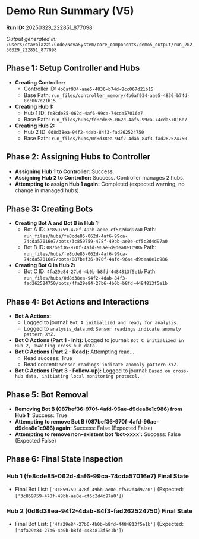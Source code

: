 # Demo Run Summary (V5)
**Run ID:** 20250329_222851_877098

*Output generated in:* `/Users/ctavolazzi/Code/NovaSystem/core_components/demo5_output/run_20250329_222851_877098`

## Phase 1: Setup Controller and Hubs

- **Creating Controller:**
  - Controller ID: `4b6af934-aae5-4836-b74d-8cc067d21b15`
  - Base Path: `run_files/controller_memory/4b6af934-aae5-4836-b74d-8cc067d21b15`
- **Creating Hub 1:**
  - Hub 1 ID: `fe8cde85-062d-4af6-99ca-74cda57016e7`
  - Base Path: `run_files/hubs/fe8cde85-062d-4af6-99ca-74cda57016e7`
- **Creating Hub 2:**
  - Hub 2 ID: `0d8d38ea-94f2-4dab-84f3-fad262524750`
  - Base Path: `run_files/hubs/0d8d38ea-94f2-4dab-84f3-fad262524750`

## Phase 2: Assigning Hubs to Controller

- **Assigning Hub 1 to Controller:** Success.
- **Assigning Hub 2 to Controller:** Success. Controller manages 2 hubs.
- **Attempting to assign Hub 1 again:** Completed (expected warning, no change in managed hubs).

## Phase 3: Creating Bots

- **Creating Bot A and Bot B in Hub 1:**
  - Bot A ID: `3c859759-478f-49bb-ae0e-cf5c2d4d97a0` Path: `run_files/hubs/fe8cde85-062d-4af6-99ca-74cda57016e7/bots/3c859759-478f-49bb-ae0e-cf5c2d4d97a0`
  - Bot B ID: `087bef36-970f-4afd-96ae-d9dea8e1c986` Path: `run_files/hubs/fe8cde85-062d-4af6-99ca-74cda57016e7/bots/087bef36-970f-4afd-96ae-d9dea8e1c986`
- **Creating Bot C in Hub 2:**
  - Bot C ID: `4fa29e84-27b6-4b0b-b8fd-4484813f5e1b` Path: `run_files/hubs/0d8d38ea-94f2-4dab-84f3-fad262524750/bots/4fa29e84-27b6-4b0b-b8fd-4484813f5e1b`

## Phase 4: Bot Actions and Interactions

- **Bot A Actions:**
  - Logged to journal: `Bot A initialized and ready for analysis.`
  - Logged to `analysis_data.md`: `Sensor readings indicate anomaly pattern XYZ.`
- **Bot C Actions (Part 1 - Init):** Logged to journal: `Bot C initialized in Hub 2, awaiting cross-hub data.`
- **Bot C Actions (Part 2 - Read):** Attempting read...
  - Read success: True
  - Read content: `Sensor readings indicate anomaly pattern XYZ.`
- **Bot C Actions (Part 3 - Follow-up):** Logged to journal: `Based on cross-hub data, initiating local monitoring protocol.`

## Phase 5: Bot Removal

- **Removing Bot B (087bef36-970f-4afd-96ae-d9dea8e1c986) from Hub 1:** Success: True
- **Attempting to remove Bot B (087bef36-970f-4afd-96ae-d9dea8e1c986) again:** Success: False (Expected False)
- **Attempting to remove non-existent bot 'bot-xxxx':** Success: False (Expected False)

## Phase 6: Final State Inspection

### Hub 1 (fe8cde85-062d-4af6-99ca-74cda57016e7) Final State
- Final Bot List: `['3c859759-478f-49bb-ae0e-cf5c2d4d97a0']` (Expected: `['3c859759-478f-49bb-ae0e-cf5c2d4d97a0']`)
### Hub 2 (0d8d38ea-94f2-4dab-84f3-fad262524750) Final State
- Final Bot List: `['4fa29e84-27b6-4b0b-b8fd-4484813f5e1b']` (Expected: `['4fa29e84-27b6-4b0b-b8fd-4484813f5e1b']`)